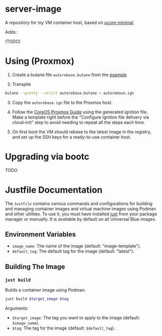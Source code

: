 # server-image

A repository for my VM container host, based on [ucore-minimal](https://github.com/ublue-os/ucore?)

Adds:

(TODO)

# Using (Proxmox)

1. Create a butane file `autorebase.butane` from the [example](https://github.com/njanke96/server-image/blob/main/butane/autorebase.example.butane)

2. Transpile

```bash
butane --pretty --strict autorebase.butane > autorebase.ign
```

3. Copy the `autorebase.ign` file to the Proxmox host.

4. Follow the [CoreOS Proxmox Guide](https://docs.fedoraproject.org/en-US/fedora-coreos/provisioning-proxmoxve/) using the generated ignition file. Make a template right before the "Configure Ignition file delivery via cloud-init" step to avoid needing to repeat all the steps each time.

5. On first boot the VM should rebase to the latest image in the registry, and set up the SSH keys for a ready-to-use container host.

# Upgrading via bootc

TODO

# Justfile Documentation

The `Justfile` contains various commands and configurations for building and managing container images and virtual machine images using Podman and other utilities.
To use it, you must have installed [just](https://just.systems/man/en/introduction.html) from your package manager or manually. It is available by default on all Universal Blue images.

## Environment Variables

- `image_name`: The name of the image (default: "image-template").
- `default_tag`: The default tag for the image (default: "latest").

## Building The Image

### `just build`

Builds a container image using Podman.

```bash
just build $target_image $tag
```

Arguments:
- `$target_image`: The tag you want to apply to the image (default: `$image_name`).
- `$tag`: The tag for the image (default: `$default_tag`).
